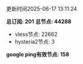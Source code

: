 更新时间2025-06-17 13:11:24

**总订阅: 201**
**总节点: 44288**
- vless节点: 22662
- hysteria2节点: 3

**google ping有效节点: 158**
